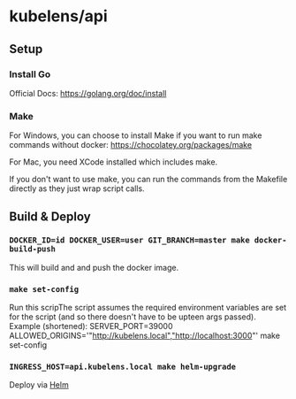 # kubelens/api

## Setup

### Install Go

Official Docs: https://golang.org/doc/install

### Make

For Windows, you can choose to install Make if you want to run make commands without docker: https://chocolatey.org/packages/make

For Mac, you need XCode installed which includes make.

If you don't want to use make, you can run the commands from the Makefile directly as they just wrap script calls.

## Build & Deploy

### `DOCKER_ID=id DOCKER_USER=user GIT_BRANCH=master make docker-build-push`

This will build and and push the docker image.

### `make set-config`

Run this scripThe script assumes the required environment variables are set for the script (and so there doesn't have to be upteen args passed). Example (shortened): SERVER_PORT=39000 ALLOWED_ORIGINS='"http://kubelens.local","http://localhost:3000"' make set-config

### `INGRESS_HOST=api.kubelens.local make helm-upgrade`

Deploy via [Helm](https://helm.sh/)
